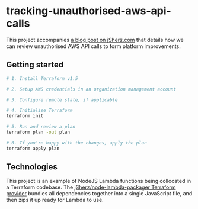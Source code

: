 # tracking-unauthorised-aws-api-calls

This project accompanies [a blog post on jSherz.com] that details how we can
review unauthorised AWS API calls to form platform improvements.

[a blog post on jSherz.com]: https://jsherz.com/aws/athena/glue/cloudtrail/2023/10/28/tracking-unauthorised-aws-api-calls.html

## Getting started

```bash
# 1. Install Terraform v1.5

# 2. Setup AWS credentials in an organization management account

# 3. Configure remote state, if applicable

# 4. Initialise Terraform
terraform init

# 5. Run and review a plan
terraform plan -out plan

# 6. If you're happy with the changes, apply the plan
terraform apply plan
```

## Technologies

This project is an example of NodeJS Lambda functions being collocated in a
Terraform codebase. The [jSherz/node-lambda-packager Terraform provider]
bundles all dependencies together into a single JavaScript file, and then zips
it up ready for Lambda to use.

[jSherz/node-lambda-packager Terraform provider]: https://registry.terraform.io/providers/jSherz/node-lambda-packager
